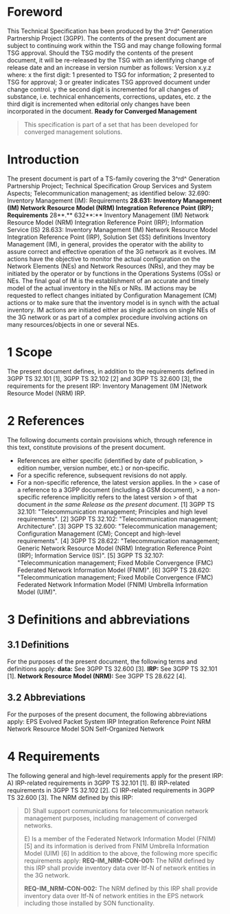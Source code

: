 # Foreword
This Technical Specification has been produced by the 3^rd^ Generation
Partnership Project (3GPP).
The contents of the present document are subject to continuing work within the
TSG and may change following formal TSG approval. Should the TSG modify the
contents of the present document, it will be re-released by the TSG with an
identifying change of release date and an increase in version number as
follows:
Version x.y.z
where:
x the first digit:
1 presented to TSG for information;
2 presented to TSG for approval;
3 or greater indicates TSG approved document under change control.
y the second digit is incremented for all changes of substance, i.e. technical
enhancements, corrections, updates, etc.
z the third digit is incremented when editorial only changes have been
incorporated in the document.
**Ready for Converged Management**
> This specification is part of a set that has been developed for converged
> management solutions.
# Introduction
The present document is part of a TS-family covering the 3^rd^ Generation
Partnership Project; Technical Specification Group Services and System
Aspects; Telecommunication management; as identified below:
32.690: Inventory Management (IM): Requirements
**28.631:** **Inventory Management (IM) Network Resource Model (NRM)
Integration Reference Point (IRP); Requirements**
28**.** 632**:** Inventory Management (IM) Network Resource Model (NRM)
Integration Reference Point (IRP); Information Service (IS)
28.633: Inventory Management (IM) Network Resource Model Integration Reference
Point (IRP), Solution Set (SS) definitions
Inventory Management (IM), in general, provides the operator with the ability
to assure correct and effective operation of the 3G network as it evolves. IM
actions have the objective to monitor the actual configuration on the Network
Elements (NEs) and Network Resources (NRs), and they may be initiated by the
operator or by functions in the Operations Systems (OSs) or NEs. The final
goal of IM is the establishment of an accurate and timely model of the actual
inventory in the NEs or NRs.
IM actions may be requested to reflect changes initiated by Configuration
Management (CM) actions or to make sure that the inventory model is in synch
with the actual inventory. IM actions are initiated either as single actions
on single NEs of the 3G network or as part of a complex procedure involving
actions on many resources/objects in one or several NEs.
# 1 Scope
The present document defines, in addition to the requirements defined in 3GPP
TS 32.101 [1], 3GPP TS 32.102 [2] and 3GPP TS 32.600 [3], the requirements for
the present IRP: Inventory Management (IM )Network Resource Model (NRM) IRP.
# 2 References
The following documents contain provisions which, through reference in this
text, constitute provisions of the present document.
  * References are either specific (identified by date of publication, > edition number, version number, etc.) or non‑specific.
  * For a specific reference, subsequent revisions do not apply.
  * For a non-specific reference, the latest version applies. In the > case of a reference to a 3GPP document (including a GSM document), > a non-specific reference implicitly refers to the latest version > of that document _in the same Release as the present document_.
[1] 3GPP TS 32.101: \"Telecommunication management; Principles and high level
requirements\".
[2] 3GPP TS 32.102: \"Telecommunication management; Architecture\".
[3] 3GPP TS 32.600: \"Telecommunication management; Configuration Management
(CM); Concept and high-level requirements\".
[4] 3GPP TS 28.622: \"Telecommunication management; Generic Network Resource
Model (NRM) Integration Reference Point (IRP); Information Service (IS)\".
[5] 3GPP TS 32.107: \"Telecommunication management; Fixed Mobile Convergence
(FMC) Federated Network Information Model (FNIM)\".
[6] 3GPP TS 28.620: \"Telecommunication management; Fixed Mobile Convergence
(FMC) Federated Network Information Model (FNIM) Umbrella Information Model
(UIM)\".
# 3 Definitions and abbreviations
## 3.1 Definitions
For the purposes of the present document, the following terms and definitions
apply:
**data:** See 3GPP TS 32.600 [3].
**IRP:** See 3GPP TS 32.101 [1].
**Network Resource Model (NRM):** See 3GPP TS 28.622 [4].
## 3.2 Abbreviations
For the purposes of the present document, the following abbreviations apply:
EPS Evolved Packet System
IRP Integration Reference Point
NRM Network Resource Model
SON Self-Organized Network
# 4 Requirements
The following general and high-level requirements apply for the present IRP:
A) IRP-related requirements in 3GPP TS 32.101 [1].
B) IRP-related requirements in 3GPP TS 32.102 [2].
C) IRP-related requirements in 3GPP TS 32.600 [3].
The NRM defined by this IRP:
> D) Shall support communications for telecommunication network management
> purposes, including management of converged networks.
>
> E) Is a member of the Federated Network Information Model (FNIM) [5] and its
> information is derived from FNIM Umbrella Information Model (UIM) [6]
In addition to the above, the following more specific requirements apply:
> **REQ-IM_NRM-CON-001:** The NRM defined by this IRP shall provide inventory
> data over Itf-N of network entities in the 3G network.
>
> **REQ-IM_NRM-CON-002:** The NRM defined by this IRP shall provide inventory
> data over Itf-N of network entities in the EPS network including those
> installed by SON functionality.
#